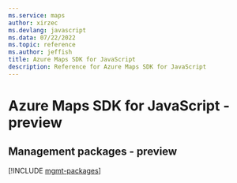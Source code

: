 ```yaml
---
ms.service: maps
author: xirzec
ms.devlang: javascript
ms.data: 07/22/2022
ms.topic: reference
ms.author: jeffish
title: Azure Maps SDK for JavaScript
description: Reference for Azure Maps SDK for JavaScript
---
```

# Azure Maps SDK for JavaScript - preview

## Management packages - preview
[!INCLUDE [mgmt-packages](maps-mgmt-index.md)]